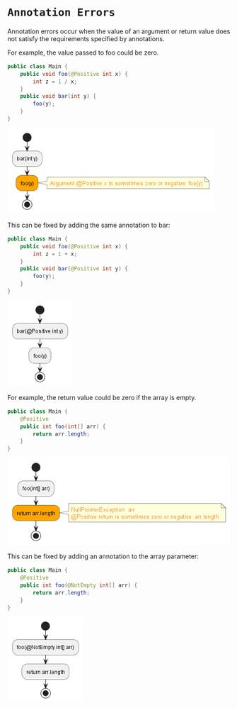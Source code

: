 # `Annotation Errors`

Annotation errors occur when the value of an argument or return value does not satisfy the requirements
specified by annotations.

For example, the value passed to foo could be zero.
```java hl_lines="6"
public class Main {
    public void foo(@Positive int x) {
        int z = 1 / x;
    }
    public void bar(int y) {
        foo(y);
    }
}
```
![Annotation Error 1](images/arg-error.png)

This can be fixed by adding the same annotation to bar:
```java hl_lines="5"
public class Main {
    public void foo(@Positive int x) {
        int z = 1 + x;
    }
    public void bar(@Positive int y) {
        foo(y);
    }
}
```
![Annotation Error 1 Fixed](images/arg-fixed.png)


For example, the return value could be zero if the array is empty.
```java hl_lines="4"
public class Main {
    @Positive
    public int foo(int[] arr) {
        return arr.length;
    }
}
```
![Annotation Error 2](images/return-error.png)


This can be fixed by adding an annotation to the array parameter:
```java hl_lines="3"
public class Main {
    @Positive
    public int foo(@NotEmpty int[] arr) {
        return arr.length;
    }
}
```
![Annotation Error 2 Fixed](images/return-fixed.png)
